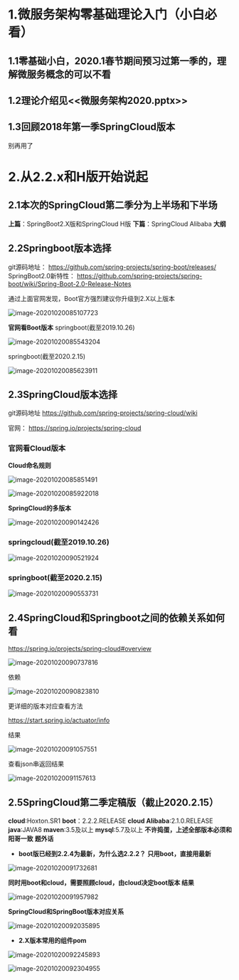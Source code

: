 # 1.微服务架构零基础理论入门（小白必看）

## 1.1零基础小白，2020.1春节期间预习过第一季的，理解微服务概念的可以不看

## 1.2理论介绍见<<微服务架构2020.pptx>>

## 1.3回顾2018年第一季SpringCloud版本

别再用了

# 2.从2.2.x和H版开始说起

## 2.1本次的SpringCloud第二季分为上半场和下半场

**上篇**：SpringBoot2.X版和SpringCloud H版
**下篇**：SpringCloud Alibaba
**大纲**

## 2.2Springboot版本选择

git源码地址：
  https://github.com/spring-projects/spring-boot/releases/
SpringBoot2.0新特性：
  https://github.com/spring-projects/spring-boot/wiki/Spring-Boot-2.0-Release-Notes

通过上面官网发现，Boot官方强烈建议你升级到2.X以上版本

![image-20201020085107723](assets/image-20201020085107723.png)

**官网看Boot版本** 
   springboot(截至2019.10.26)

![image-20201020085543204](assets/image-20201020085543204.png)

  springboot(截至2020.2.15)

![image-20201020085623911](assets/image-20201020085623911.png)

## 2.3SpringCloud版本选择

git源码地址
  https://github.com/spring-projects/spring-cloud/wiki

官网：
  https://spring.io/projects/spring-cloud

### 官网看Cloud版本 

  **Cloud命名规则**

![image-20201020085851491](assets/image-20201020085851491.png)

![image-20201020085922018](assets/image-20201020085922018.png)

**SpringCloud的多版本**

![image-20201020090142426](assets/image-20201020090142426.png)

###   **springcloud(截至2019.10.26)**

![image-20201020090521924](assets/image-20201020090521924.png)

###   **springboot(截至2020.2.15)**

![image-20201020090553731](assets/image-20201020090553731.png)



## 2.4SpringCloud和Springboot之间的依赖关系如何看

https://spring.io/projects/spring-cloud#overview

![image-20201020090737816](assets/image-20201020090737816.png)

依赖

![image-20201020090823810](assets/image-20201020090823810.png)

更详细的版本对应查看方法

https://start.spring.io/actuator/info

结果

![image-20201020091057551](assets/image-20201020091057551.png)

查看json串返回结果

![image-20201020091157613](assets/image-20201020091157613.png)

## 2.5SpringCloud第二季定稿版（截止2020.2.15）

**cloud**:Hoxton.SR1
**boot**：2.2.2.RELEASE
**cloud Alibaba**:2.1.0.RELEASE
**java**:JAVA8
**maven**:3.5及以上
**mysql**:5.7及以上
**不许捣蛋，上述全部版本必须和阳哥一致**
**题外话**

- **boot版已经到2.2.4为最新，为什么选2.2.2？**
    **只用boot，直接用最新**

![image-20201020091732681](assets/image-20201020091732681.png)

**同时用boot和cloud，需要照顾cloud，由cloud决定boot版本 结果**

![image-20201020091957982](assets/image-20201020091957982.png)

**SpringCloud和SpringBoot版本对应关系**

![image-20201020092035895](assets/image-20201020092035895.png)

-  **2.X版本常用的组件pom**

  ![image-20201020092245893](assets/image-20201020092245893.png)

![image-20201020092304955](assets/image-20201020092304955.png)